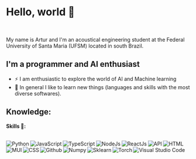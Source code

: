 
# Hello, world 👋

</br>

My name is Artur and I'm an acoustical engineering student at the Federal University of Santa Maria (UFSM) located in south Brazil.

## I'm a programmer and AI enthusiast

- ⚡ I am enthusiastic to explore the world of AI and Machine learning
- :book: In general I like to learn new things (languages and skills with the most diverse softwares).

## Knowledge:

**Skills 🚀:**

<br/>
<div style="display:flex , justify-content:space-between, text-align:center,padding: 25px 25px 25px 25px">
<img align="left" alt="Python" src="https://img.shields.io/badge/Python-3776AB.svg?style=for-the-badge&logo=Python&logoColor=white"/>
<img align="left" alt="JavaScript" src="https://img.shields.io/badge/JavaScript-F7DF1E.svg?style=for-the-badge&logo=JavaScript&logoColor=black"/>
<img align="left" alt="TypeScript" src="https://img.shields.io/badge/TypeScript-3178C6.svg?style=for-the-badge&logo=TypeScript&logoColor=white"/>
<img align="left" alt="NodeJs" src="https://img.shields.io/badge/Node.js-339933.svg?style=for-the-badge&logo=nodedotjs&logoColor=white"/>

<img align="left" alt="ReactJs" src="https://img.shields.io/badge/React-61DAFB.svg?style=for-the-badge&logo=React&logoColor=black"/>
<img align="left" alt="API" src="https://img.shields.io/badge/FastAPI-009688.svg?style=for-the-badge&logo=FastAPI&logoColor=white"/>
<img align="left" alt="HTML" src="https://img.shields.io/badge/HTML5-E34F26.svg?style=for-the-badge&logo=HTML5&logoColor=white"/>
<img align="left" alt="MUI" src="https://img.shields.io/badge/MUI-007FFF.svg?style=for-the-badge&logo=MUI&logoColor=white"/>
<img align="left" alt="CSS" src="https://img.shields.io/badge/CSS%20Wizardry-F43059.svg?style=for-the-badge&logo=CSS-Wizardry&logoColor=white"/>
<img align="left" alt="Github" src="https://img.shields.io/badge/GitHub-181717.svg?style=for-the-badge&logo=GitHub&logoColor=white"/>

<img align="left" alt="Numpy" src="https://img.shields.io/badge/NumPy-013243.svg?style=for-the-badge&logo=NumPy&logoColor=white"/>
<img align="left" alt="Sklearn" src="https://img.shields.io/badge/scikitlearn-F7931E.svg?style=for-the-badge&logo=scikit-learn&logoColor=white"/>
<img align="left" alt="Torch" src="https://img.shields.io/badge/PyTorch-EE4C2C.svg?style=for-the-badge&logo=PyTorch&logoColor=white"/>

<img align="left" alt="Visual Studio Code" src="https://img.shields.io/badge/Visual_Studio_Code-0078D4?style=for-the-badge&logo=visual%20studio%20code&logoColor=white"/>

</div>


